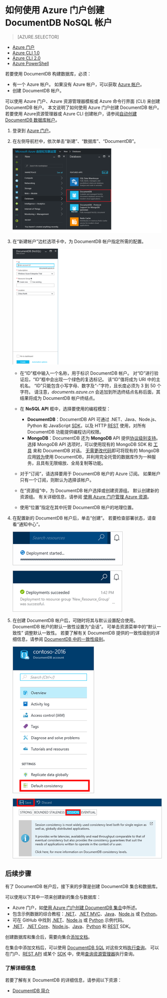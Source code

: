 <properties
    pageTitle="如何创建 DocumentDB 帐户 | Azure"
    description="使用 DocumentDB 构建 NoSQL 数据库。 根据这些说明来创建 DocumentDB 帐户，并开始构建运行速度飞快且可全局缩放的 NoSQL 数据库。"
    keywords="构建数据库"
    services="documentdb"
    documentationcenter=""
    author="mimig1"
    manager="jhubbard"
    editor="monicar"
    redirect_url="https://aka.ms/acdbnetqa"
    ROBOTS="NOINDEX, NOFOLLOW" />
<tags
    ms.assetid="0e7f8488-7bb7-463e-b6fd-3ae91a02c03a"
    ms.service="documentdb"
    ms.workload="data-services"
    ms.tgt_pltfrm="na"
    ms.devlang="na"
    ms.topic="get-started-article"
    ms.date="02/17/2017"
    wacn.date="05/31/2017"
    ms.author="mimig"
    ms.translationtype="Human Translation"
    ms.sourcegitcommit="4a18b6116e37e365e2d4c4e2d144d7588310292e"
    ms.openlocfilehash="8b7cbe372f34f259dd1c9c91970a0d0211466426"
    ms.contentlocale="zh-cn"
    ms.lasthandoff="05/19/2017" />

# <a name="how-to-create-a-documentdb-nosql-account-using-the-azure-portal"></a>如何使用 Azure 门户创建 DocumentDB NoSQL 帐户
> [AZURE.SELECTOR]
- [Azure 门户](/documentation/articles/documentdb-create-account/)
- [Azure CLI 1.0](/documentation/articles/documentdb-automation-resource-manager-cli-nodejs/)
- [Azure CLI 2.0](/documentation/articles/documentdb-automation-resource-manager-cli/)
- [Azure PowerShell](/documentation/articles/documentdb-manage-account-with-powershell/)

若要使用 DocumentDB 构建数据库，必须：

- 有一个 Azure 帐户。 如果没有 Azure 帐户，可以获取 [Azure 帐户](/pricing/1rmb-trial/)。
- 创建 DocumentDB 帐户。  

可以使用 Azure 门户、Azure 资源管理器模板或 Azure 命令行界面 (CLI) 来创建 DocumentDB 帐户。 本文说明了如何使用 Azure 门户创建 DocumentDB 帐户。 若要使用 Azure资源管理器或 Azure CLI 创建帐户，请参阅[自动创建 DocumentDB 数据库帐户](/documentation/articles/documentdb-automation-resource-manager-cli/)。

1. 登录到 [Azure 门户](https://portal.azure.cn/)。
2. 在左侧导航栏中，依次单击“新建”、“数据库”、“DocumentDB”。

	![Azure 门户的屏幕截图，其中突出显示了“更多服务”和 NoSQL (DocumentDB)](./media/documentdb-create-account/create-nosql-db-databases-json-tutorial-1.png)  
3. 在“新建帐户”边栏选项卡中，为 DocumentDB 帐户指定所需的配置。

    ![“新建 DocumentDB”边栏选项卡的屏幕截图](./media/documentdb-create-account/create-nosql-db-databases-json-tutorial-2.png)

   - 在“ID”框中输入一个名称，用于标识 DocumentDB 帐户。  对“ID”进行验证后，“ID”框中会出现一个绿色的复选标记。  该“ID”值将成为 URI 中的主机名。  “ID”只能包含小写字母、数字及“-”字符，且长度必须为 3 到 50 个字符。 请注意，*documents.azure.cn* 会追加到所选终结点名称后面，其结果将成为 DocumentDB 帐户终结点。
   - 在 **NoSQL API** 框中，选择要使用的编程模型：

     - **DocumentDB**：DocumentDB API 可通过 .NET、Java、Node.js、Python 和 JavaScript [SDK](/documentation/articles/documentdb-sdk-dotnet/)，以及 HTTP [REST](https://msdn.microsoft.com/zh-cn/library/azure/dn781481.aspx) 使用，对所有 DocumentDB 功能提供编程访问权限。
     - **MongoDB**：DocumentDB 还为 **MongoDB** API 提供[协议级别支持](/documentation/articles/documentdb-protocol-mongodb/)。 选择 MongoDB API 选项时，可以使用现有的 MongoDB SDK 和 [工具](/documentation/articles/documentdb-mongodb-mongochef/) 来和 DocumentDB 对话。 [无需更改代码](/documentation/articles/documentdb-import-data/)即可将现有的 MongoDB 应用[转为](/documentation/articles/documentdb-connect-mongodb-account/)使用 DocumentDB，并利用完全托管的数据库作为一种服务，且具有无限缩放、全局复制等功能。
   - 对于“订阅”，请选择要用于 DocumentDB 帐户的 Azure 订阅。 如果帐户只有一个订阅，则默认为选择该帐户。
   - 在“资源组”中，为 DocumentDB 帐户选择或创建资源组。  默认创建新的资源组。 有关详细信息，请参阅 [使用 Azure 门户管理 Azure 资源](/documentation/articles/resource-group-portal/)。
   - 使用“位置”指定在其中托管 DocumentDB 帐户的地理位置。
4. 在配置新的 DocumentDB 帐户后，单击“创建”。 若要检查部署状态，请查看“通知中心”。  

	![快速创建数据库 - 通知中心的屏幕截图，其中显示正在创建 DocumentDB 帐户](./media/documentdb-create-account/create-nosql-db-databases-json-tutorial-4.png)  

	![通知中心的屏幕截图，其中显示 DocumentDB 帐户已成功创建并且部署到资源组 - 在线数据库创建者通知](./media/documentdb-create-account/create-nosql-db-databases-json-tutorial-5.png)
5. 在创建 DocumentDB 帐户后，可随时将其与默认设置配合使用。 DocumentDB 帐户的默认一致性设置为“会话”。  可单击资源菜单中的“默认一致性”  调整默认一致性。 若要了解有关 DocumentDB 提供的一致性级别的详细信息，请参阅 [DocumentDB 中的一致性级别](/documentation/articles/documentdb-consistency-levels/)。

	![“资源组”边栏选项卡的屏幕截图 — 开始应用程序开发](./media/documentdb-create-account/create-nosql-db-databases-json-tutorial-6.png)  

	![“一致性级别”边栏选项卡的屏幕截图 — 会话一致性](./media/documentdb-create-account/create-nosql-db-databases-json-tutorial-7.png)  

[How to: Create a DocumentDB account]: #Howto
[Next steps]: #NextSteps


## <a name="next-steps"></a>后续步骤
有了 DocumentDB 帐户后，接下来的步骤是创建 DocumentDB 集合和数据库。

可以使用以下其中一项来创建新的集合与数据库：

- Azure 门户，如[使用 Azure 门户创建 DocumentDB 集合](/documentation/articles/documentdb-create-collection/)中所述。
- 包含示例数据的综合教程：[.NET](/documentation/articles/documentdb-get-started/)、[.NET MVC](/documentation/articles/documentdb-dotnet-application/)、[Java](/documentation/articles/documentdb-java-application/)、[Node.js](/documentation/articles/documentdb-nodejs-application/) 或 [Python](/documentation/articles/documentdb-python-application/)。
- 可在 GitHub 中找到 [.NET](/documentation/articles/documentdb-dotnet-samples/#database-examples/)、[Node.js](/documentation/articles/documentdb-nodejs-samples/#database-examples/) 或 [Python](/documentation/articles/documentdb-python-samples/#database-examples/) 示例代码。
- [.NET](/documentation/articles/documentdb-sdk-dotnet/)、[.NET Core](/documentation/articles/documentdb-sdk-dotnet-core/)、[Node.js](/documentation/articles/documentdb-sdk-node/)、[Java](/documentation/articles/documentdb-sdk-java/)、[Python](/documentation/articles/documentdb-sdk-python/) 和 [REST](https://msdn.microsoft.com/zh-cn/library/azure/mt489072.aspx) SDK。

创建数据库和集合后，需要向集合[添加文档](/documentation/articles/documentdb-view-json-document-explorer/)。

在集合中添加文档后，可以使用 [DocumentDB SQL](/documentation/articles/documentdb-sql-query/) 对这些文档[执行查询](/documentation/articles/documentdb-sql-query/#ExecutingSqlQueries/)。 可以在门户、[REST API](https://msdn.microsoft.com/zh-cn/library/azure/dn781481.aspx) 或某个 [SDK](/documentation/articles/documentdb-sdk-dotnet/) 中，使用[查询资源管理器](/documentation/articles/documentdb-query-collections-query-explorer/)执行查询。

### <a name="learn-more"></a>了解详细信息
若要了解有关 DocumentDB 的详细信息，请参阅以下资源：

- [DocumentDB 简介](/documentation/articles/documentdb-introduction/)
<!---Update_Description: wording update -->
